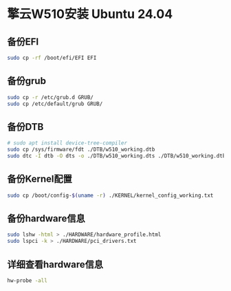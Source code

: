 # 擎云W510安装 Ubuntu 24.04

## 备份EFI

```sh
sudo cp -rf /boot/efi/EFI EFI
```

## 备份grub

```sh
sudo cp -r /etc/grub.d GRUB/
sudo cp /etc/default/grub GRUB/
```

## 备份DTB

```sh
# sudo apt install device-tree-compiler
sudo cp /sys/firmware/fdt ./DTB/w510_working.dtb
sudo dtc -I dtb -O dts -o ./DTB/w510_working.dts ./DTB/w510_working.dtb
```

## 备份Kernel配置

```sh
sudo cp /boot/config-$(uname -r) ./KERNEL/kernel_config_working.txt
```

## 备份hardware信息

```sh
sudo lshw -html > ./HARDWARE/hardware_profile.html
sudo lspci -k > ./HARDWARE/pci_drivers.txt
```

## 详细查看hardware信息

```bash
hw-probe -all
```
